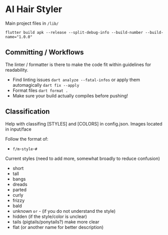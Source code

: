 # AI Hair Styler
 
Main project files in `/lib/`

`flutter build apk --release --split-debug-info --build-number --build-name="1.0.0"`

## Committing / Workflows

The linter / formatter is there to make the code fit within guidelines for readability.

- Find linting issues `dart analyze --fatal-infos` or apply them automagically `dart fix --apply`
- Format files `dart format .`
- Make sure your build actually compiles before pushing!

## Classification

Help with classifing [STYLES] and [COLORS] in config.json. Images located in input/face

Follow the format of:
- `f/m`-`style`-`#`

Current styles (need to add more, somewhat broadly to reduce confusion)
- short
- tall
- bangs
- dreads
- parted
- curly
- frizzy
- bald
- unknown `or` - (if you do not understand the style)
- hidden (if the style/color is unclear)
- tails (pigtails/ponytails?) make more clear
- flat (or another name for better description)

